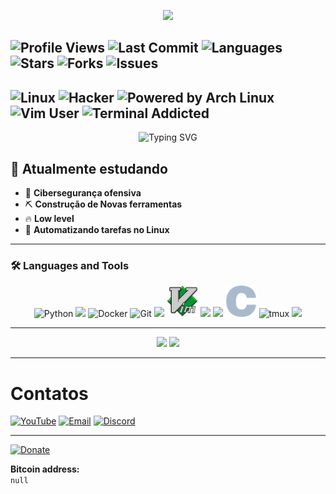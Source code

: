 <p align="center">
  <img src="https://media1.tenor.com/m/36vxsBWKazgAAAAC/happy-anime.gif" width=500 />
</p>

![Profile Views](https://komarev.com/ghpvc/?username=Dork-dv&color=blueviolet)
![Last Commit](https://img.shields.io/github/last-commit/Dork-dv/Dork-dv?color=bc13fe&style=for-the-badge)
![Languages](https://img.shields.io/github/languages/top/Dork-dv/Dork-dv?style=for-the-badge&color=bc13fe)
![Stars](https://img.shields.io/github/stars/Dork-dv/Dork-dv?style=for-the-badge&color=bc13fe)
![Forks](https://img.shields.io/github/forks/Dork-dv/Dork-dv?style=for-the-badge&color=bc13fe)
![Issues](https://img.shields.io/github/issues/Dork-dv/Dork-dv?style=for-the-badge&color=bc13fe)
---

![Linux](https://img.shields.io/badge/Linux-black?logo=linux&logoColor=white)
![Hacker](https://img.shields.io/badge/Hack_the_Planet-000000?style=for-the-badge&logo=protonmail&logoColor=white)
![Powered by Arch Linux](https://img.shields.io/badge/Powered_by-Arch_Linux-1793D1?style=for-the-badge&logo=arch-linux&logoColor=white)
![Vim User](https://img.shields.io/badge/Editor-Vim-57A143?style=for-the-badge&logo=vim&logoColor=white)
![Terminal Addicted](https://img.shields.io/badge/Living_in-the_terminal-000000?style=for-the-badge)
---

<p align="center">
  <img src="https://readme-typing-svg.demolab.com?font=Fira+Code&size=22&pause=1000&color=BC13FE&center=true&width=435&lines=echo+%24whoami;sudo+hacker;automating+everything;Linux+enthusiast;Offensive+Security+lover" alt="Typing SVG" />
</p>

## 🚀 Atualmente estudando

- 🔐 **Cibersegurança ofensiva**
- ⛏️ **Construção de Novas ferramentas**
- 🔥 **Low level**
- 🐧 **Automatizando tarefas no Linux**

---

### 🛠️ Languages and Tools

<p align="center">
  <img src="https://cdn.jsdelivr.net/gh/devicons/devicon/icons/python/python-original.svg" width="50" alt="Python"/>
  <img src="https://cdn.jsdelivr.net/gh/devicons/devicon/icons/bash/bash-original.svg" width="50" />
  <img src="https://cdn.jsdelivr.net/gh/devicons/devicon/icons/docker/docker-original-wordmark.svg" width="50" alt="Docker"/>
  <img src="https://cdn.jsdelivr.net/gh/devicons/devicon/icons/git/git-original.svg" width="50" alt="Git"/>
  <img src="https://cdn.jsdelivr.net/gh/devicons/devicon@latest/icons/neovim/neovim-original.svg" width="50" />
  <img src="https://raw.githubusercontent.com/devicons/devicon/ca28c779441053191ff11710fe24a9e6c23690d6/icons/vim/vim-original.svg" width="50" alt="vim" />
  <img src="https://cdn.jsdelivr.net/gh/devicons/devicon/icons/archlinux/archlinux-original.svg" width="50" />
  <img src="https://cdn.jsdelivr.net/gh/devicons/devicon/icons/linux/linux-original.svg" width="50" />
  <img src="https://raw.githubusercontent.com/devicons/devicon/ca28c779441053191ff11710fe24a9e6c23690d6/icons/c/c-original.svg" width="50" />
  <img src="https://github.com/tmux/tmux/blob/master/logo/tmux-logomark.svg" width="50" alt="tmux" />
  <img src="https://nmap.org/images/nmap-logo-256x256.png" width="50"/> 
</p>

---

<p align="center">
  <img src="https://github-readme-stats.vercel.app/api/top-langs/?username=Dork-dv&layout=compact&theme=midnight-purple&hide_border=true&hide=html,css,makefile&langs_count=10&size_weight=0.3&count_weight=0.7&exclude_repo=repositorio-indesejado" height="200" />
  <img src="https://github-readme-stats.vercel.app/api?username=Dork-dv&theme=midnight-purple&hide_border=true&show_icons=true&line_height=24" height="200" />
</p>

---
# Contatos

[![YouTube](https://img.shields.io/badge/YouTube-Channel-FF0000?style=for-the-badge&logo=youtube&logoColor=white)](https://www.youtube.com/@matti4240)
[![Email](https://img.shields.io/badge/email-DorkDev@proton.me-8b00ff?style=for-the-badge&logo=protonmail&logoColor=white)](mailto:DorkDev@proton.me)
[![Discord](https://img.shields.io/badge/Discord-Join-5865F2?style=for-the-badge&logo=discord&logoColor=white)](https://discord.gg/null)

---
[![Donate](https://img.shields.io/badge/Donate-Bitcoin-orange)](#)

**Bitcoin address:**  
`null`

